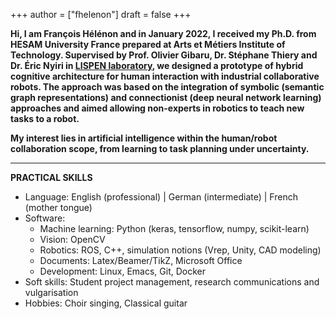 
+++
author = ["fhelenon"]
draft = false 
+++


**Hi, I am François Hélénon and in January 2022, I received my Ph.D. from HESAM University France prepared at Arts et Métiers Institute of Technology. Supervised by Prof. Olivier Gibaru, Dr. Stéphane Thiery and Dr. Éric Nyiri in [LISPEN laboratory](https://lispen.ensam.eu/), we designed a prototype of hybrid cognitive architecture for human interaction with industrial collaborative robots. The approach was based on the integration of symbolic (semantic graph representations) and connectionist (deep neural network learning) approaches and aimed allowing non-experts in robotics to teach new tasks to a robot.** 

**My interest lies in artificial intelligence within the human/robot collaboration scope, from learning to task planning under uncertainty.** 

---

**PRACTICAL SKILLS**

- Language: English (professional) | German (intermediate) | French (mother tongue)
- Software: 
  - Machine learning: Python (keras, tensorflow, numpy, scikit-learn)
  - Vision: OpenCV
  - Robotics: ROS, C++, simulation notions (Vrep, Unity, CAD modeling)
  - Documents: Latex/Beamer/TikZ, Microsoft Office
  - Development: Linux, Emacs, Git, Docker
- Soft skills: Student project management, research communications and vulgarisation
- Hobbies: Choir singing, Classical guitar
